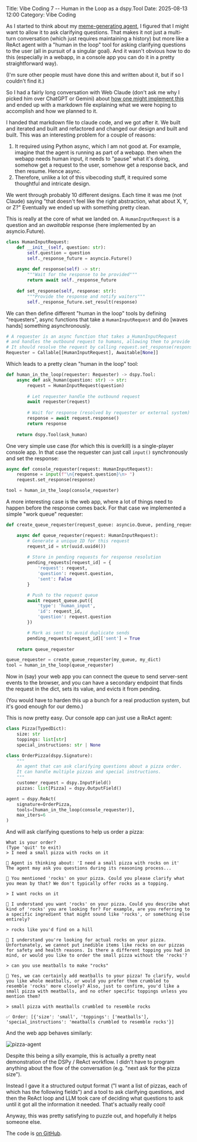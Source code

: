 Title: Vibe Coding 7 -- Human in the Loop as a dspy.Tool
Date: 2025-08-13 12:00
Category: Vibe Coding

As I started to think about my 
[meme-generating agent](https://joelgrus.com/2025/08/12/vibe-coding-6-pymgflip/), I figured that
I might want to allow it to ask clarifying questions.
That makes it not just a multi-turn conversation
(which just requires maintaining a history)
but more like a ReAct agent with a "human in the loop" tool
for asking clarifying questions to the user 
(all in pursuit of a singular goal).
And it wasn't obvious how to do this 
(especially in a webapp, in a console app you can do it in a pretty
 straightforward way).

(I'm sure other people must have done this and written about it, but if so I couldn't find it.)

So I had a fairly long conversation with Web Claude
(don't ask me why I picked him over ChatGPT or Gemini)
about [how one might implement this](https://claude.ai/share/c940432b-b912-4adc-8f18-db93ce45591b)
and ended up with a markdown file explaining what we were hoping
to accomplish and how we planned to it.

I handed that markdown file to claude code, and we got after it.
We built and iterated and built and refactored and changed our design
and built and built. This was an interesting problem for a couple of reasons:

1. It required using Python async, which I am not good at. 
For example, imagine that the agent is running as part of a webapp.
then when the webapp needs human input, it needs to "pause" what it's 
doing, somehow get a request to the user, somehow get a response back,
and then resume. Hence async.
2. Therefore, unlike a lot of this vibecoding stuff, it required some thoughtful and intricate design.

We went through probably 10 different designs.
Each time it was me (not Claude) saying
"that doesn't feel like the right abstraction,
 what about X, Y, or Z?"
Eventually we ended up with something pretty clean.

This is really at the core of what we landed on.
A `HumanInputRequest` is a question and an _awaitable_ response
(here implemented by an asyncio.Future).

```python
class HumanInputRequest:
    def __init__(self, question: str):
        self.question = question
        self._response_future = asyncio.Future()
    
    async def response(self) -> str:
        """Wait for the response to be provided"""
        return await self._response_future
    
    def set_response(self, response: str):
        """Provide the response and notify waiters"""
        self._response_future.set_result(response)
```

We can then define different "human in the loop" tools by
defining "requesters", async functions that take a `HumanInputRequest`
and do [waves hands] something asynchronously.

```python
# A requester is an async function that takes a HumanInputRequest
# and handles the outbound request to humans, allowing them to provide a response.
# It should resolve the request by calling request.set_response(response).
Requester = Callable[[HumanInputRequest], Awaitable[None]]
```

Which leads to a pretty clean "human in the loop" tool:

```python
def human_in_the_loop(requester: Requester) -> dspy.Tool:
    async def ask_human(question: str) -> str:
        request = HumanInputRequest(question)
        
        # Let requester handle the outbound request
        await requester(request)
        
        # Wait for response (resolved by requester or external system)
        response = await request.response()
        return response
    
    return dspy.Tool(ask_human)
```

One very simple use case (for which this is overkill) is a single-player
console app. In that case the requester can just call `input()` synchronously and set the response:

```python
async def console_requester(request: HumanInputRequest):
    response = input(f"\n{request.question}\n> ")
    request.set_response(response)

tool = human_in_the_loop(console_requester)
```

A more interesting case is the web app, where a lot of things need to happen before the response comes back. For that case we implemented a simple "work queue" requester:

```python
def create_queue_requester(request_queue: asyncio.Queue, pending_requests: dict):

    async def queue_requester(request: HumanInputRequest):
        # Generate a unique ID for this request
        request_id = str(uuid.uuid4())
        
        # Store in pending requests for response resolution
        pending_requests[request_id] = {
            'request': request,
            'question': request.question,
            'sent': False
        }

        # Push to the request queue         
        await request_queue.put({
            'type': 'human_input',
            'id': request_id,
            'question': request.question
        })

        # Mark as sent to avoid duplicate sends
        pending_requests[request_id]['sent'] = True
    
    return queue_requester

queue_requester = create_queue_requester(my_queue, my_dict)
tool = human_in_the_loop(queue_requester)
```

Now in (say) your web app you can connect the queue to send server-sent events 
to the browser, and you can have a secondary endpoint that finds the request
in the dict, sets its value, and evicts it from pending.

(You would have to harden this up a bunch for a real production system, but it's good enough for our demo.)

This is now pretty easy. Our console app can just use a ReAct agent:

```python
class Pizza(TypedDict):
    size: str
    toppings: list[str]
    special_instructions: str | None

class OrderPizza(dspy.Signature):
    """
    An agent that can ask clarifying questions about a pizza order.
    It can handle multiple pizzas and special instructions.
    """
    customer_request = dspy.InputField()
    pizzas: list[Pizza] = dspy.OutputField()

agent = dspy.ReAct(
    signature=OrderPizza,
    tools=[human_in_the_loop(console_requester)],
    max_iters=6
)
```

And will ask clarifying questions to help us order a pizza:

```plaintext
What is your order?
(Type 'quit' to exit)
> I need a small pizza with rocks on it

🤖 Agent is thinking about: 'I need a small pizza with rocks on it'
The agent may ask you questions during its reasoning process...

🤔 You mentioned 'rocks' on your pizza. Could you please clarify what you mean by that? We don't typically offer rocks as a topping.

> I want rocks on it

🤔 I understand you want 'rocks' on your pizza. Could you describe what kind of 'rocks' you are looking for? For example, are you referring to a specific ingredient that might sound like 'rocks', or something else entirely?

> rocks like you'd find on a hill

🤔 I understand you're looking for actual rocks on your pizza. Unfortunately, we cannot put inedible items like rocks on our pizzas for safety and health reasons. Is there a different topping you had in mind, or would you like to order the small pizza without the 'rocks'?

> can you use meatballs to make "rocks"

🤔 Yes, we can certainly add meatballs to your pizza! To clarify, would you like whole meatballs, or would you prefer them crumbled to resemble 'rocks' more closely? Also, just to confirm, you'd like a small pizza with meatballs, and no other specific toppings unless you mention them?

> small pizza with meatballs crumbled to resemble rocks

✅ Order: [{'size': 'small', 'toppings': ['meatballs'], 'special_instructions': 'meatballs crumbled to resemble rocks'}]
```

And the web app behaves similarly:

![pizza-agent]({static}images/pizza-agent.png)

Despite this being a silly example, this is actually a pretty neat
demonstration of the DSPy / ReAct workflow. I didn't have to program
anything about the flow of the conversation (e.g. "next ask for the pizza size").

Instead I gave it a structured output format ("I want a list of pizzas, each of which has the following fields") and a tool to ask clarifying
questions, and then the ReAct loop and LLM took care of deciding what questions to ask until it got all the information it needed. 
That's actually really cool!

Anyway, this was pretty satisfying to puzzle out, and hopefully it helps someone else. 

The code is [on GitHub](https://github.com/joelgrus/human-in-the-loop-dspy-tool).